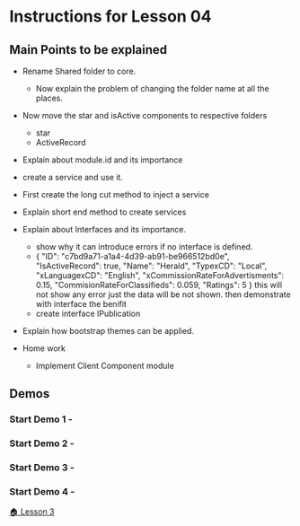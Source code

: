 # Instructions for Lesson 04

## Main Points to be explained
* Rename Shared folder to core.
  * Now explain the problem of changing the folder name at all the places. 
* Now move the star and isActive components to respective folders
  * star
  * ActiveRecord
* Explain about module.id and its importance


* create a service and use it. 
* First create the long cut method to inject a service
* Explain short end method to create services
* Explain about Interfaces and its importance. 
  * show why it can introduce errors if no interface is defined. 
  *  {
                "ID": "c7bd9a71-a1a4-4d39-ab91-be966512bd0e",
                "IsActiveRecord": true,
                "Name": "Herald",
                "TypexCD": "Local",
                "xLanguagexCD": "English",
                "xCommissionRateForAdvertisments": 0.15,
                "CommisionRateForClassifieds": 0.059,
                "Ratings": 5
            } 
            this will not show any error just the data will be not shown. then demonstrate with interface the benifit 
  * create interface IPublication	


* Explain how bootstrap themes can be applied. 

* Home work 
  * Implement Client Component module 
 
## Demos

### **Start Demo 1** -


### **Start Demo 2** -


### **Start Demo 3** -

### **Start Demo 4** -


 [ :house: Lesson 3](https://github.com/costaivo/AngularJs2-AdManager/tree/Dev/02_AdManager/03_Lesson/Start) 